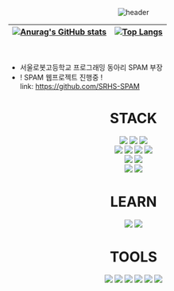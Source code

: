 <div align="center">
  
![header](https://capsule-render.vercel.app/api?type=waving&color=auto&height=200&section=header&text=msg2324's%20Github&fontSize=90)

|[![Anurag's GitHub stats](https://github-readme-stats.vercel.app/api?username=igiza1213&show_icons=true&theme=radical)](https://github.com/anuraghazra/github-readme-stats)|[![Top Langs](https://github-readme-stats.vercel.app/api/top-langs/?username=igiza1213&layout=compact&theme=radical&langs_count=8)](https://github.com/anuraghazra/github-readme-stats)
|--|--|
</div>
<!DOCTYPE html>
<html lang="kr">
    <head>
        <meta charset="UTF-8" />
        <meta http-equiv="X-UA-Compatible" content="IE=edge" />
        <meta name="viewport" content="width=device-width, initial-scale=1.0" />
    </head>
    <body>
        <br />
        <ul>
            <li>서울로봇고등학교 프로그래밍 동아리 SPAM 부장</li>
            <li>
                ! SPAM 웹프로젝트 진행중 !<br />link:
                <a href="https://github.com/SRHS-SPAM"
                    >https://github.com/SRHS-SPAM</a
                >
            </li>
        </ul>
        <div align="center"><h1>STACK</h1></div>
        <div align="center">
            <img
                src="https://img.shields.io/badge/HTML5-E34F26?style=flat-square&logo=HTML5&logoColor=white"
            />
            <img
                src="https://img.shields.io/badge/CSS3-1572B6?style=flat-square&logo=CSS3&logoColor=white"
            />
            <img
                src="https://img.shields.io/badge/JavaScript-F7DF1E?style=flat-square&logo=JavaScript&logoColor=white"
            />
            <br />
            <img
                src="https://img.shields.io/badge/Node.js-339933?style=flat-square&logo=Node.js&logoColor=white"
            />
            <img
                src="https://img.shields.io/badge/React-61DAFB?style=flat-square&logo=React&logoColor=white"
            />
            <img
                src="https://img.shields.io/badge/Next.js-000000?style=flat-square&logo=Next.js&logoColor=white"
            />
            <img
                src="https://img.shields.io/badge/Express-000000?style=flat-square&logo=Express&logoColor=white"
            />
            <br />
            <img
                src="https://img.shields.io/badge/Python-3776AB?style=flat-square&logo=Python&logoColor=white"
            />
            <img
                src="https://img.shields.io/badge/C%23-239120?style=flat-square&logo=C Sharp&logoColor=white"
            />
            <br />
            <img
                src="https://img.shields.io/badge/GitHub-181717?style=flat-square&logo=GitHub&logoColor=white"
            />
            <img
                src="https://img.shields.io/badge/npm-CB3837?style=flat-square&logo=npm&logoColor=white"
            />
        </div>
        <div align="center"><h1>LEARN</h1></div>
        <div align="center">
            <img
                src="https://img.shields.io/badge/TypeScript-3178C6?style=flat-square&logo=TypeScript&logoColor=white"
            />
            <img
                src="https://img.shields.io/badge/NestJS-E0234E?style=flat-square&logo=NestJS&logoColor=white"
            />
        </div>
        <div align="center"><h1>TOOLS</h1></div>
        <div align="center">
            <img
                src="https://img.shields.io/badge/Visual Studio-5C2D91?style=flat-square&logo=Visual Studio&logoColor=white"
            />
            <img
                src="https://img.shields.io/badge/Visual Studio Code-007ACC?style=flat-square&logo=Visual Studio Code&logoColor=white"
            />
            <img
                src="https://img.shields.io/badge/GitHub-181717?style=flat-square&logo=GitHub&logoColor=white"
            />
            <img
                src="https://img.shields.io/badge/Unity-222324?style=flat-square&logo=Unity&logoColor=white"
            />
            <img
                src="https://img.shields.io/badge/Windows-0078D6?style=flat-square&logo=Windows&logoColor=white"
            />
            <img
                src="https://img.shields.io/badge/githubpages-222222?style=flat-square&logo=githubpages&logoColor=white"
            />
        </div>
    </body>
</html>
